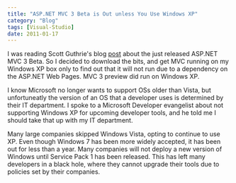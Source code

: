 ```yaml
---
title: "ASP.NET MVC 3 Beta is Out unless You Use Windows XP"
category: "Blog"
tags: [Visual-Studio]
date: 2011-01-17
---
```



I was reading Scott Guthrie's blog [post](http://weblogs.asp.net/scottgu/archive/2010/10/06/announcing-nupack-asp-net-mvc-3-beta-and-webmatrix-beta-2.aspx) about the just released ASP.NET MVC 3 Beta. So I decided to download the bits, and get MVC running on my Windows XP box only to find out that it will not run due to a dependency on the ASP.NET Web Pages. MVC 3 preview did run on Windows XP.

I know Microsoft no longer wants to support OSs older than Vista, but unfortuneatly the version of an OS that a developer uses is determined by their IT department. I spoke to a Microsoft Developer evangelist about not supporting Windows XP for upcoming developer tools, and he told me I should take that up with my IT department.

Many large companies skipped Windows Vista, opting to continue to use XP. Even though Windows 7 has been more widely accepted, it has been out for less than a year. Many companies will not deploy a new version of Windows until Service Pack 1 has been released. This has left many developers in a black hole, where they cannot upgrade their tools due to policies set by their companies.